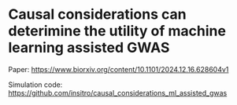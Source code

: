 # Causal considerations can deterimine the utility of machine learning assisted GWAS
Paper: https://www.biorxiv.org/content/10.1101/2024.12.16.628604v1

Simulation code: https://github.com/insitro/causal_considerations_ml_assisted_gwas


